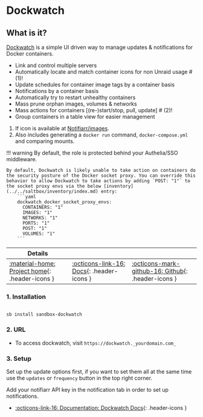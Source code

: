 # Dockwatch

## What is it?

[Dockwatch](https://github.com/Notifiarr/dockwatch) is a simple UI driven way to manage updates & notifications for Docker containers.

- Link and control multiple servers
- Automatically locate and match container icons for non Unraid usage # (1)!
- Update schedules for container image tags by a container basis
- Notifications by a container basis
- Automatically try to restart unhealthy containers
- Mass prune orphan images, volumes & networks
- Mass actions for containers [(re-)start/stop, pull, update] # (2)!
- Group containers in a table view for easier management

1. If icon is available at [Notifiarr/images](https://github.com/Notifiarr/images).
2. Also includes generating a `docker run` command, `docker-compose.yml` and comparing mounts.

!!! warning
    By default, the role is protected behind your Authelia/SSO middleware.

    By default, Dockwatch is likely unable to take action on containers do the security posture of the Docker socket proxy. You can override this behavior to allow Dockwatch to take actions by adding `POST: "1"` to the socket proxy envs via the below [inventory](../../saltbox/inventory/index.md) entry:
        ```yaml
        dockwatch_docker_socket_proxy_envs:
          CONTAINERS: "1"
          IMAGES: "1"
          NETWORKS: "1"
          PORTS: "1"
          POST: "1"
          VOLUMES: "1"
        ```

| Details     |             |             |
|-------------|-------------|-------------|
| [:material-home: Project home](https://github.com/Notifiarr/dockwatch){: .header-icons } | [:octicons-link-16: Docs](https://github.com/Notifiarr/dockwatch#environment-variables){: .header-icons } | [:octicons-mark-github-16: Github](https://github.com/Notifiarr/dockwatch){: .header-icons }|

### 1. Installation

``` shell

sb install sandbox-dockwatch

```

### 2. URL

- To access dockwatch, visit `https://dockwatch._yourdomain.com_`

### 3. Setup

Set up the update options first, if you want to set them all at the same time use the `updates` or `frequency` button in the top right corner.

Add your notifiarr API key in the notification tab in order to set up notifications.

- [:octicons-link-16: Documentation: Dockwatch Docs](https://github.com/Notifiarr/dockwatch#environment-variables){: .header-icons }
